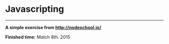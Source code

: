 # Javascripting
---
**A simple exercise from <http://nodeschool.io/>**

**Finished time:** Match 8th. 2015